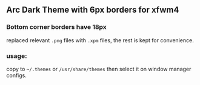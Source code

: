 ## Arc Dark Theme with 6px borders for xfwm4
### Bottom corner borders have 18px

replaced relevant `.png` files with `.xpm` files, the rest is kept for convenience.

### usage:
copy to `~/.themes` or `/usr/share/themes` then select it on window manager configs.